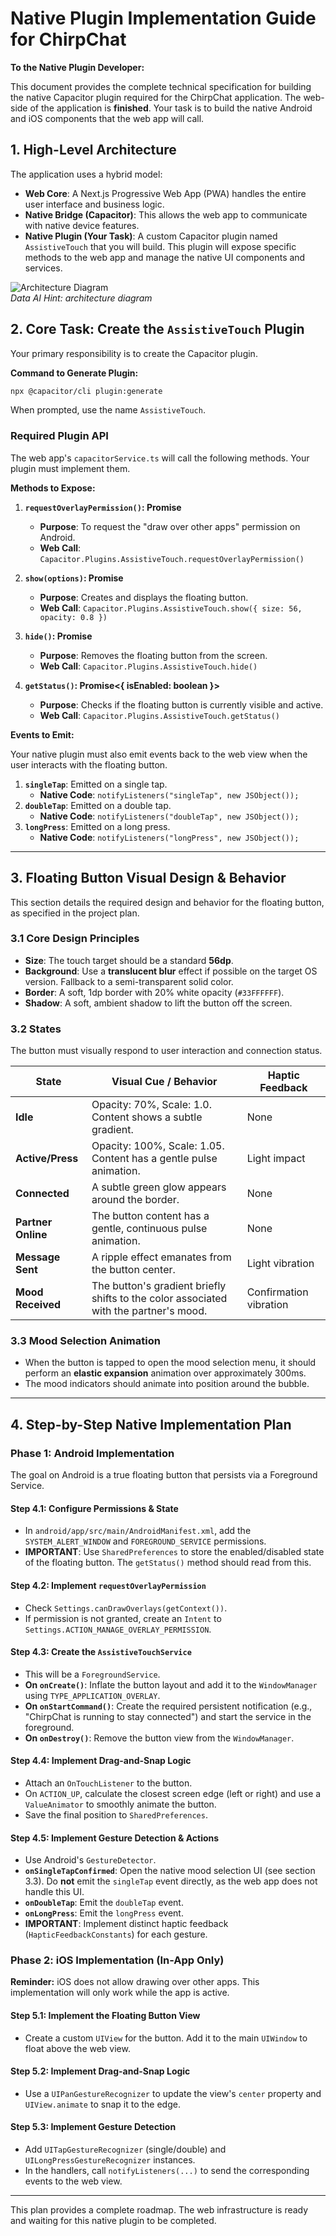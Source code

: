 
# Native Plugin Implementation Guide for ChirpChat

**To the Native Plugin Developer:**

This document provides the complete technical specification for building the native Capacitor plugin required for the ChirpChat application. The web-side of the application is **finished**. Your task is to build the native Android and iOS components that the web app will call.

## 1. High-Level Architecture

The application uses a hybrid model:
- **Web Core**: A Next.js Progressive Web App (PWA) handles the entire user interface and business logic.
- **Native Bridge (Capacitor)**: This allows the web app to communicate with native device features.
- **Native Plugin (Your Task)**: A custom Capacitor plugin named `AssistiveTouch` that you will build. This plugin will expose specific methods to the web app and manage the native UI components and services.

![Architecture Diagram](https://placehold.co/800x300.png?text=WebApp%20%3C-%3E%20Capacitor%20%3C-%3E%20Native%20Plugin)
<br/>
*Data AI Hint: architecture diagram*

## 2. Core Task: Create the `AssistiveTouch` Plugin

Your primary responsibility is to create the Capacitor plugin.

**Command to Generate Plugin:**
```bash
npx @capacitor/cli plugin:generate
```
When prompted, use the name `AssistiveTouch`.

### Required Plugin API

The web app's `capacitorService.ts` will call the following methods. Your plugin must implement them.

**Methods to Expose:**

1.  **`requestOverlayPermission()`: Promise<void>**
    *   **Purpose**: To request the "draw over other apps" permission on Android.
    *   **Web Call**: `Capacitor.Plugins.AssistiveTouch.requestOverlayPermission()`

2.  **`show(options)`: Promise<void>**
    *   **Purpose**: Creates and displays the floating button.
    *   **Web Call**: `Capacitor.Plugins.AssistiveTouch.show({ size: 56, opacity: 0.8 })`

3.  **`hide()`: Promise<void>**
    *   **Purpose**: Removes the floating button from the screen.
    *   **Web Call**: `Capacitor.Plugins.AssistiveTouch.hide()`
    
4.  **`getStatus()`: Promise<{ isEnabled: boolean }>**
    *   **Purpose**: Checks if the floating button is currently visible and active.
    *   **Web Call**: `Capacitor.Plugins.AssistiveTouch.getStatus()`

**Events to Emit:**

Your native plugin must also emit events back to the web view when the user interacts with the floating button.

1.  **`singleTap`**: Emitted on a single tap.
    *   **Native Code**: `notifyListeners("singleTap", new JSObject());`
2.  **`doubleTap`**: Emitted on a double tap.
    *   **Native Code**: `notifyListeners("doubleTap", new JSObject());`
3.  **`longPress`**: Emitted on a long press.
    *   **Native Code**: `notifyListeners("longPress", new JSObject());`

---

## 3. Floating Button Visual Design & Behavior

This section details the required design and behavior for the floating button, as specified in the project plan.

### 3.1 Core Design Principles
*   **Size**: The touch target should be a standard **56dp**.
*   **Background**: Use a **translucent blur** effect if possible on the target OS version. Fallback to a semi-transparent solid color.
*   **Border**: A soft, 1dp border with 20% white opacity (`#33FFFFFF`).
*   **Shadow**: A soft, ambient shadow to lift the button off the screen.

### 3.2 States
The button must visually respond to user interaction and connection status.

| State           | Visual Cue / Behavior                                                               | Haptic Feedback       |
| --------------- | ----------------------------------------------------------------------------------- | --------------------- |
| **Idle**        | Opacity: 70%, Scale: 1.0. Content shows a subtle gradient.                          | None                  |
| **Active/Press**| Opacity: 100%, Scale: 1.05. Content has a gentle pulse animation.                   | Light impact          |
| **Connected**   | A subtle green glow appears around the border.                                      | None                  |
| **Partner Online** | The button content has a gentle, continuous pulse animation.                     | None                  |
| **Message Sent** | A ripple effect emanates from the button center.                                    | Light vibration       |
| **Mood Received**| The button's gradient briefly shifts to the color associated with the partner's mood. | Confirmation vibration|

### 3.3 Mood Selection Animation
*   When the button is tapped to open the mood selection menu, it should perform an **elastic expansion** animation over approximately 300ms.
*   The mood indicators should animate into position around the bubble.

---

## 4. Step-by-Step Native Implementation Plan

### Phase 1: Android Implementation

The goal on Android is a true floating button that persists via a Foreground Service.

#### **Step 4.1: Configure Permissions & State**
-   In `android/app/src/main/AndroidManifest.xml`, add the `SYSTEM_ALERT_WINDOW` and `FOREGROUND_SERVICE` permissions.
-   **IMPORTANT**: Use `SharedPreferences` to store the enabled/disabled state of the floating button. The `getStatus()` method should read from this.

#### **Step 4.2: Implement `requestOverlayPermission`**
-   Check `Settings.canDrawOverlays(getContext())`.
-   If permission is not granted, create an `Intent` to `Settings.ACTION_MANAGE_OVERLAY_PERMISSION`.

#### **Step 4.3: Create the `AssistiveTouchService`**
-   This will be a `ForegroundService`.
-   **On `onCreate()`**: Inflate the button layout and add it to the `WindowManager` using `TYPE_APPLICATION_OVERLAY`.
-   **On `onStartCommand()`**: Create the required persistent notification (e.g., "ChirpChat is running to stay connected") and start the service in the foreground.
-   **On `onDestroy()`**: Remove the button view from the `WindowManager`.

#### **Step 4.4: Implement Drag-and-Snap Logic**
-   Attach an `OnTouchListener` to the button.
-   On `ACTION_UP`, calculate the closest screen edge (left or right) and use a `ValueAnimator` to smoothly animate the button.
-   Save the final position to `SharedPreferences`.

#### **Step 4.5: Implement Gesture Detection & Actions**
-   Use Android's `GestureDetector`.
-   **`onSingleTapConfirmed`**: Open the native mood selection UI (see section 3.3). Do **not** emit the `singleTap` event directly, as the web app does not handle this UI.
-   **`onDoubleTap`**: Emit the `doubleTap` event.
-   **`onLongPress`**: Emit the `longPress` event.
-   **IMPORTANT**: Implement distinct haptic feedback (`HapticFeedbackConstants`) for each gesture.

### Phase 2: iOS Implementation (In-App Only)

**Reminder:** iOS does not allow drawing over other apps. This implementation will only work while the app is active.

#### **Step 5.1: Implement the Floating Button View**
-   Create a custom `UIView` for the button. Add it to the main `UIWindow` to float above the web view.

#### **Step 5.2: Implement Drag-and-Snap Logic**
-   Use a `UIPanGestureRecognizer` to update the view's `center` property and `UIView.animate` to snap it to the edge.

#### **Step 5.3: Implement Gesture Detection**
-   Add `UITapGestureRecognizer` (single/double) and `UILongPressGestureRecognizer` instances.
-   In the handlers, call `notifyListeners(...)` to send the corresponding events to the web view.

---

This plan provides a complete roadmap. The web infrastructure is ready and waiting for this native plugin to be completed.
